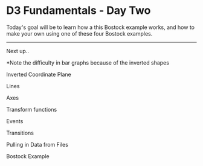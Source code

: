 # D3 Fundamentals - Day Two #

Today's goal will be to learn how a this Bostock example works, and how to make your own using one of these four Bostock examples.

--- 
Next up..

*Note the difficulty in bar graphs because of the inverted shapes

Inverted Coordinate Plane

Lines

Axes 

Transform functions 

Events

Transitions 

Pulling in Data from Files

Bostock Example 
